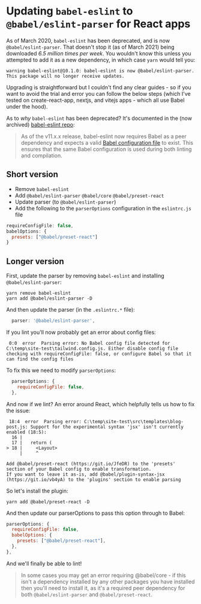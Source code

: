 # Updating `babel-eslint` to `@babel/eslint-parser` for React apps

As of March 2020, `babel-eslint` has been deprecated, and is now `@babel/eslint-parser`.  That doesn't stop it (as of March 2021) being downloaded *6.5 million times per week*.  You wouldn't know this unless you attempted to add it as a new dependency, in which case `yarn` would tell you:

```
warning babel-eslint@10.1.0: babel-eslint is now @babel/eslint-parser. This package will no longer receive updates.
```

Upgrading is straightforward but I couldn't find any clear guides - so if you want to avoid the trial and error you can follow the below steps (which I've tested on create-react-app, nextjs, and vitejs apps - which all use Babel under the hood).

As to *why* `babel-eslint` has been deprecated?  It's documented in the (now archived) [babel-eslint repo]:

> As of the v11.x.x release, babel-eslint now requires Babel as a peer dependency and expects a valid [Babel configuration file](https://babeljs.io/docs/en/configuration) to exist. This ensures that the same Babel configuration is used during both linting and compilation.

## Short version
- Remove `babel-eslint`
- Add `@babel/eslint-parser` `@babel/core` `@babel/preset-react`
- Update parser (to `@babel/eslint-parser`)
- Add the following to the `parserOptions` configuration in the `eslintrc.js` file
```js
requireConfigFile: false,
babelOptions: {
  presets: ["@babel/preset-react"]
}
```

## Longer version

First, update the parser by removing `babel-eslint` and installing `@babel/eslint-parser`:

```shell
yarn remove babel-eslint
yarn add @babel/eslint-parser -D
```

And then update the parser (in the `.eslintrc.*` file):

```javascript
  parser: '@babel/eslint-parser',
```

If you lint you'll now probably get an error about config files:

```
 0:0  error  Parsing error: No Babel config file detected for C:\temp\site-test\tailwind.config.js. Either disable config file checking with requireConfigFile: false, or configure Babel so that it can find the config files
```

To fix this we need to modify `parserOptions`:

```javascript
  parserOptions: {
    requireConfigFile: false,
  },
```

And now if we lint?  An error around React, which helpfully tells us how to fix the issue:

```
 18:4  error  Parsing error: C:\temp\site-test\src\templates\blog-post.js: Support for the experimental syntax 'jsx' isn't currently enabled (18:5):
  16 |
  17 |   return (
> 18 |     <Layout>
     |     ^

Add @babel/preset-react (https://git.io/JfeDR) to the 'presets' section of your Babel config to enable transformation.
If you want to leave it as-is, add @babel/plugin-syntax-jsx (https://git.io/vb4yA) to the 'plugins' section to enable parsing
```

So let's install the plugin:

```shell
yarn add @babel/preset-react -D
```

And then update our parserOptions to pass this option through to Babel:

```javascript
parserOptions: {
  requireConfigFile: false,
  babelOptions: {
    presets: ["@babel/preset-react"],
  },
},
```

And we'll finally be able to lint!

> In some cases you may get an error requiring @babel/core - if this isn't a dependency installed by any other packages you have installed then you'll need to install it, as it's a required peer dependency for both `@babel/eslint-parser` and `@babel/preset-react`.

[babel-eslint repo]: https://github.com/babel/babel-eslint
